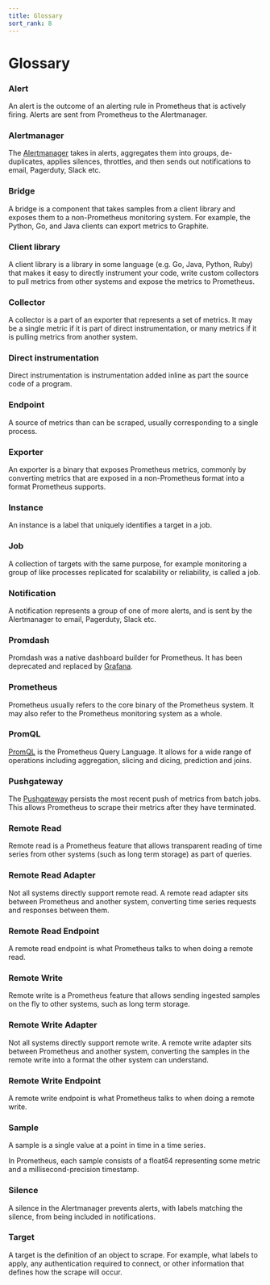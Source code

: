 ```yaml
---
title: Glossary
sort_rank: 8
---
```


# Glossary


### Alert

An alert is the outcome of an alerting rule in Prometheus that is
actively firing. Alerts are sent from Prometheus to the Alertmanager.

### Alertmanager

The [Alertmanager](../../alerting/overview/) takes in alerts, aggregates them into
groups, de-duplicates, applies silences, throttles, and then sends out
notifications to email, Pagerduty, Slack etc.

### Bridge

A bridge is a component that takes samples from a client library and
exposes them to a non-Prometheus monitoring system. For example, the Python, Go, and Java clients can export metrics to Graphite.

### Client library

A client library is a library in some language (e.g. Go, Java, Python, Ruby)
that makes it easy to directly instrument your code, write custom collectors to
pull metrics from other systems and expose the metrics to Prometheus.

### Collector

A collector is a part of an exporter that represents a set of metrics. It may be
a single metric if it is part of direct instrumentation, or many metrics if it is pulling metrics from another system.

### Direct instrumentation

Direct instrumentation is instrumentation added inline as part the source code
of a program.

### Endpoint

A source of metrics than can be scraped, usually corresponding to a single process.

### Exporter

An exporter is a binary that exposes Prometheus metrics, commonly by converting
metrics that are exposed in a non-Prometheus format into a format Prometheus supports.

### Instance

An instance is a label that uniquely identifies a target in a job.

### Job

A collection of targets with the same purpose, for example monitoring a group of like processes replicated for scalability or reliability, is called a job.

### Notification

A notification represents a group of one of more alerts, and is sent by the Alertmanager to email, Pagerduty, Slack etc.

### Promdash

Promdash was a native dashboard builder for Prometheus. It has been deprecated and replaced by [Grafana](../../visualization/grafana/).

### Prometheus

Prometheus usually refers to the core binary of the Prometheus system. It may
also refer to the Prometheus monitoring system as a whole.

### PromQL

[PromQL](/docs/prometheus/latest/querying/basics/) is the Prometheus Query Language. It allows for
a wide range of operations including aggregation, slicing and dicing, prediction and joins.

### Pushgateway

The [Pushgateway](../../instrumenting/pushing/) persists the most recent push
of metrics from batch jobs. This allows Prometheus to scrape their metrics
after they have terminated.

### Remote Read

Remote read is a Prometheus feature that allows transparent reading of time series from
other systems (such as long term storage) as part of queries.

### Remote Read Adapter

Not all systems directly support remote read. A remote read adapter sits between
Prometheus and another system, converting time series requests and responses between them.

### Remote Read Endpoint

A remote read endpoint is what Prometheus talks to when doing a remote read.

### Remote Write

Remote write is a Prometheus feature that allows sending ingested samples on the
fly to other systems, such as long term storage.

### Remote Write Adapter

Not all systems directly support remote write. A remote write adapter sits
between Prometheus and another system, converting the samples in the remote
write into a format the other system can understand.

### Remote Write Endpoint

A remote write endpoint is what Prometheus talks to when doing a remote write.

### Sample

A sample is a single value at a point in time in a time series.

In Prometheus, each sample consists of a float64 representing some metric and a millisecond-precision timestamp.

### Silence

A silence in the Alertmanager prevents alerts, with labels matching the silence, from
being included in notifications.

### Target

A target is the definition of an object to scrape. For example, what labels to apply, any authentication required to connect, or other information that defines how the scrape will occur.